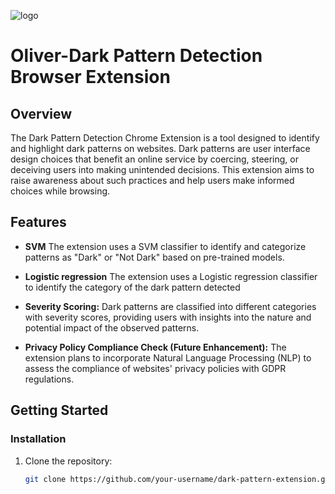 ![logo](https://github.com/Anukool99/Oliver-The-dark-pattern-detection-extension/assets/75672859/74a6f725-e310-46a0-aad6-d6d0ff6fbd4b)
# Oliver-Dark Pattern Detection Browser Extension

## Overview

The Dark Pattern Detection Chrome Extension is a tool designed to identify and highlight dark patterns on websites. Dark patterns are user interface design choices that benefit an online service by coercing, steering, or deceiving users into making unintended decisions. This extension aims to raise awareness about such practices and help users make informed choices while browsing.

## Features

- **SVM** The extension uses a SVM classifier to identify and categorize patterns as "Dark" or "Not Dark" based on pre-trained models.

- **Logistic regression** The extension uses a Logistic regression classifier to identify the category of the dark pattern detected

- **Severity Scoring:** Dark patterns are classified into different categories with severity scores, providing users with insights into the nature and potential impact of the observed patterns.

- **Privacy Policy Compliance Check (Future Enhancement):** The extension plans to incorporate Natural Language Processing (NLP) to assess the compliance of websites' privacy policies with GDPR regulations.

## Getting Started

### Installation

1. Clone the repository:

   ```bash
   git clone https://github.com/your-username/dark-pattern-extension.git
